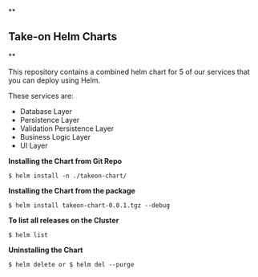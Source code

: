 
**

## Take-on Helm Charts

**

This repository contains a combined helm chart for 5 of our services that you can deploy using Helm.

These services are:

-   Database Layer
-   Persistence Layer
-   Validation Persistence Layer
-   Business Logic Layer
-   UI Layer

**Installing the Chart from Git Repo**

    $ helm install -n ./takeon-chart/

**Installing the Chart from the package**

    $ helm install takeon-chart-0.0.1.tgz --debug

**To list all releases on the Cluster**

    $ helm list

**Uninstalling the Chart**

    $ helm delete or $ helm del --purge

